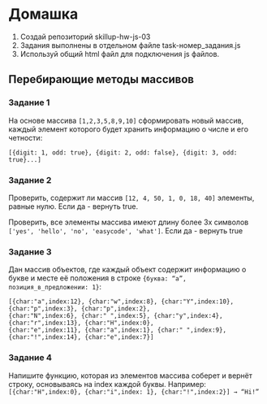 # Домашка
1. Создай репозиторий skillup-hw-js-03
1. Задания выполнены в отдельном файле task-номер_задания.js
1. Используй общий html файл для подключения js файлов.

## Перебирающие методы массивов
### Задание 1
На основе массива `[1,2,3,5,8,9,10]` сформировать новый массив,
каждый элемент которого будет хранить информацию о числе и его четности:

`[{digit: 1, odd: true}, {digit: 2, odd: false}, {digit: 3, odd: true}...]`

### Задание 2
Проверить, содержит ли массив `[12, 4, 50, 1, 0, 18, 40]` элементы, равные нулю. Если да - вернуть true.

Проверить, все элементы массива имеют длину более 3х символов `['yes', 'hello', 'no', 'easycode', 'what']`.
Если да - вернуть true

### Задание 3
Дан массив объектов, где каждый объект содержит информацию о букве и месте её положения в строке `{буква: “a”, позиция_в_предложении: 1}`:

```
[{char:"a",index:12}, {char:"w",index:8}, {char:"Y",index:10}, {char:"p",index:3}, {char:"p",index:2},
{char:"N",index:6}, {char:" ",index:5}, {char:"y",index:4}, {char:"r",index:13}, {char:"H",index:0},
{char:"e",index:11}, {char:"a",index:1}, {char:" ",index:9}, {char:"!",index:14}, {char:"e",index:7}]
```

### Задание 4
Напишите функцию, которая из элементов массива соберет и вернёт
строку, основываясь на index каждой буквы. Например:
`[{char:"H",index:0}, {char:"i",index: 1}, {char:"!",index:2}] → “Hi!”`


